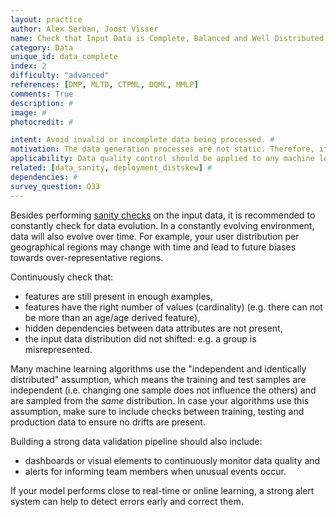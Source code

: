 ```yaml
---
layout: practice
author: Alex Serban, Joost Visser
name: Check that Input Data is Complete, Balanced and Well Distributed
category: Data
unique_id: data_complete
index: 2
difficulty: "advanced"
references: [DMP, MLTD, CTPML, DQML, MMLP]
comments: True
description: #
image: #
photocredit: #

intent: Avoid invalid or incomplete data being processed. #
motivation: The data generation processes are not static. Therefore, it is necessary to continuously check that data evolution does not introduce issues in distributions, completeness and balance. #
applicability: Data quality control should be applied to any machine learning application.
related: [data_sanity, deployment_distskew] #
dependencies: #
survey_question: Q33
---
```


Besides performing <a href="/blog/2020/sanity_checks/">sanity checks</a> on the input data, it is recommended to constantly check for data evolution. In a constantly evolving environment, data will also evolve over time.
For example, your user distribution per geographical regions may change with time and lead to future biases towards over-representative regions.

Continuously check that:

- features are still present in enough examples,
- features have the right number of values (cardinality) (e.g. there can not be more than an age/age derived feature),
- hidden dependencies between data attributes are not present,
- the input data distribution did not shifted: e.g. a group is misrepresented.


Many machine learning algorithms use the "independent and identically distributed" assumption, which means the training and test samples are independent (i.e. changing one sample does not influence the others) and are sampled from the *same* distribution.
In case your algorithms use this assumption, make sure to include checks between training, testing and production data to ensure no drifts are present.


Building a strong data validation pipeline should also include:
- dashboards or visual elements to continuously monitor data quality and
- alerts for informing team members when unusual events occur.

If your model performs close to real-time or online learning, a strong alert system can help to detect errors early and correct them.